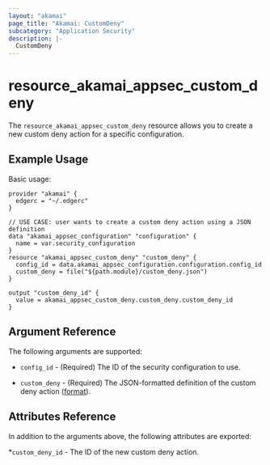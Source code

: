 ```yaml
---
layout: "akamai"
page_title: "Akamai: CustomDeny"
subcategory: "Application Security"
description: |-
  CustomDeny
---
```


# resource_akamai_appsec_custom_deny

The `resource_akamai_appsec_custom_deny` resource allows you to create a new custom deny action for a specific configuration.

## Example Usage

Basic usage:

```hcl
provider "akamai" {
  edgerc = "~/.edgerc"
}

// USE CASE: user wants to create a custom deny action using a JSON definition
data "akamai_appsec_configuration" "configuration" {
  name = var.security_configuration
}
resource "akamai_appsec_custom_deny" "custom_deny" {
  config_id = data.akamai_appsec_configuration.configuration.config_id
  custom_deny = file("${path.module}/custom_deny.json")
}

output "custom_deny_id" {
  value = akamai_appsec_custom_deny.custom_deny.custom_deny_id
}
```

## Argument Reference

The following arguments are supported:

* `config_id` - (Required) The ID of the security configuration to use.

* `custom_deny` - (Required) The JSON-formatted definition of the custom deny action ([format](https://developer.akamai.com/api/cloud_security/application_security/v1.html#63df3de3)).

## Attributes Reference

In addition to the arguments above, the following attributes are exported:

*`custom_deny_id` - The ID of the new custom deny action.

